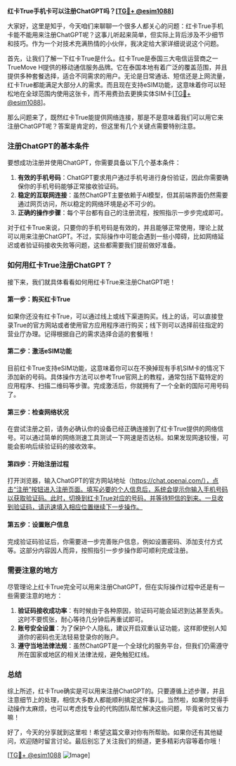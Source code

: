 **红卡True手机卡可以注册ChatGPT吗？[[TG💪+ @esim1088](https://t.me/s/esim1088)]**

大家好，这里是知乎，今天咱们来聊聊一个很多人都关心的问题：红卡True手机卡能不能用来注册ChatGPT呢？这事儿听起来简单，但实际上背后涉及不少细节和技巧。作为一个对技术充满热情的小伙伴，我决定给大家详细说说这个问题。

首先，让我们了解一下红卡True是什么。红卡True是泰国三大电信运营商之一TrueMove H提供的移动通信服务品牌。它在泰国本地有着广泛的覆盖范围，并且提供多种套餐选择，适合不同需求的用户。无论是日常通话、短信还是上网流量，红卡True都能满足大部分人的需求。而且现在支持eSIM功能，这意味着你可以轻松地在全球范围内使用这张卡，而不用费劲去更换实体SIM卡[[TG💪+ @esim1088](https://t.me/s/esim1088)]。

那么问题来了，既然红卡True能提供网络连接，那是不是意味着我们可以用它来注册ChatGPT呢？答案是肯定的，但这里有几个关键点需要特别注意。

### 注册ChatGPT的基本条件

要想成功注册并使用ChatGPT，你需要具备以下几个基本条件：

1. **有效的手机号码**：ChatGPT要求用户通过手机号进行身份验证，因此你需要确保你的手机号码能够正常接收验证码。
2. **稳定的互联网连接**：虽然ChatGPT主要依赖于AI模型，但其前端界面仍然需要通过网页访问，所以稳定的网络环境是必不可少的。
3. **正确的操作步骤**：每个平台都有自己的注册流程，按照指示一步步完成即可。

对于红卡True来说，只要你的手机号码是有效的，并且能够正常使用，理论上就可以用来注册ChatGPT。不过，实际操作中可能会遇到一些小障碍，比如网络延迟或者验证码接收失败等问题，这些都需要我们提前做好准备。

### 如何用红卡True注册ChatGPT？

接下来，我们就具体看看如何用红卡True来注册ChatGPT吧！

#### 第一步：购买红卡True
如果你还没有红卡True，可以通过线上或线下渠道购买。线上的话，可以直接登录True的官方网站或者使用官方应用程序进行购买；线下则可以选择前往指定的营业厅办理。记得根据自己的需求选择合适的套餐哦！

#### 第二步：激活eSIM功能
目前红卡True支持eSIM功能，这意味着你可以在不换掉现有手机SIM卡的情况下添加新的号码。具体操作方法可以参考True官网上的教程，通常包括下载特定的应用程序、扫描二维码等步骤。完成激活后，你就拥有了一个全新的国际可用号码了。

#### 第三步：检查网络状况
在尝试注册之前，请务必确认你的设备已经正确连接到了红卡True提供的网络信号。可以通过简单的网络测速工具测试一下网速是否达标。如果发现网速较慢，可能会影响后续验证码的接收效率。

#### 第四步：开始注册过程
打开浏览器，输入ChatGPT的官方网站地址（https://chat.openai.com/），点击“注册”按钮进入注册页面。填写必要的个人信息后，系统会提示你输入手机号码以获取验证码。此时，切换到红卡True对应的号码，并等待短信的到来。一旦收到验证码，请迅速填入相应位置继续下一步操作。

#### 第五步：设置账户信息
完成验证码验证后，你需要进一步完善账户信息，例如设置密码、添加支付方式等。这部分内容因人而异，按照指引一步步操作即可顺利完成注册。

### 需要注意的地方

尽管理论上红卡True完全可以用来注册ChatGPT，但在实际操作过程中还是有一些需要注意的地方：

1. **验证码接收成功率**：有时候由于各种原因，验证码可能会延迟到达甚至丢失。这时不要慌张，耐心等待几分钟后再重试即可。
2. **账号安全设置**：为了保护个人隐私，建议开启双重认证功能，这样即使别人知道你的密码也无法轻易登录你的账户。
3. **遵守当地法律法规**：虽然ChatGPT是一个全球化的服务平台，但我们仍需遵守所在国家或地区的相关法律法规，避免触犯红线。

### 总结

综上所述，红卡True确实是可以用来注册ChatGPT的。只要遵循上述步骤，并且注意细节上的处理，相信大多数人都能顺利搞定这件事儿。当然啦，如果你觉得手动操作太麻烦，也可以考虑找专业的代购团队帮忙解决这些问题，毕竟省时又省力嘛！

好了，今天的分享就到这里啦！希望这篇文章对你有所帮助。如果你还有其他疑问，欢迎随时留言讨论。最后别忘了关注我们的频道，更多精彩内容等着你哦！

[[TG💪+ @esim1088](https://t.me/s/esim1088) ![Image](https://i.postimg.cc/4NQfJmqS/Snipaste-2025-05-13-00-14-12.png)]